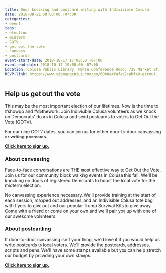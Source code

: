 ```yaml
---
title: Door knocking and postcard writing with Indivisible Colusa
date: 2018-08-21 08:00:00 -07:00
categories:
- event
tags:
- election
- midterm
- GOTV
- get out the vote
- canvass
- postcards
event-start-date: 2018-10-17 17:00:00 -07:00
event-end-date: 2018-10-17 19:00:00 -07:00
Location: Colusa Public Library, Morse Conference Room, 738 Market St., Colusa, CA
RSVP-link: https://www.signupgenius.com/go/60b0e4fafac2cabf49-getout
---
```


## Help us get out the vote
This may be the most important election of our lifetimes. Now is the time to #showup and #dothework. Join Indivisible Colusa volunteers as we knock on Democrats' doors in Colusa and send postcards to voters to Get Out the Vote (GOTV).

For our nine GOTV dates, you can join us for either door-to-door canvassing or writing postcards.

**[Click here to sign up.](https://www.signupgenius.com/go/60b0e4fafac2cabf49-getout)**

### About canvassing

Face-to-face conversations are THE most effective way to Get Out the Vote. Join us for our community block walking events in Colusa this fall. We'll be knocking on doors of registered Democrats to boost the local vote for the midterm election.

No canvassing experience necessary. We'll provide training at the start of each session, mapped out addresses, and an Indivisible Colusa tote bag with flyers to give out and our popular Trump Survival Kits to give away. Come with a friend or come on your own and we'll pair you up with one of our awesome volunteers.

### About postcarding

If door-to-door canvassing isn't your thing, we'd love it if you would help us write postcards to local voters. We'll provide the postcards, addresses, scripts and pens. We'll have some stamps available but you can help stretch our budget by providing your own stamps.

**[Click here to sign up.](https://www.signupgenius.com/go/60b0e4fafac2cabf49-getout)**